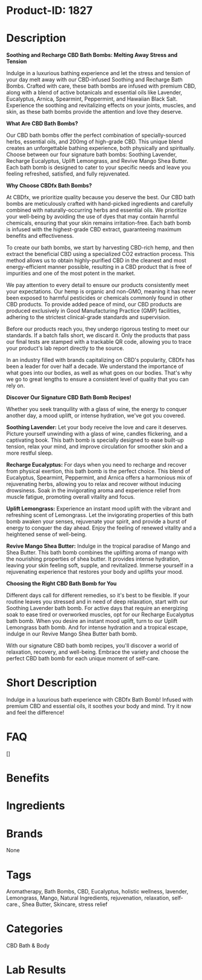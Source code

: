 # Product-ID: 1827

# Description

<div class="flex flex-grow flex-col gap-3">
<div class="flex flex-col items-start gap-4 whitespace-pre-wrap break-words">
<div class="markdown prose w-full break-words dark:prose-invert dark">
<p><strong>Soothing and Recharge CBD Bath Bombs: Melting Away Stress and Tension</strong></p>
<p>Indulge in a luxurious bathing experience and let the stress and tension of your day melt away with our CBD-infused Soothing and Recharge Bath Bombs. Crafted with care, these bath bombs are infused with premium CBD, along with a blend of active botanicals and essential oils like Lavender, Eucalyptus, Arnica, Spearmint, Peppermint, and Hawaiian Black Salt. Experience the soothing and revitalizing effects on your joints, muscles, and skin, as these bath bombs provide the attention and love they deserve.</p>
<p><strong>What Are CBD Bath Bombs?</strong></p>
<p>Our CBD bath bombs offer the perfect combination of specially-sourced herbs, essential oils, and 200mg of high-grade CBD. This unique blend creates an unforgettable bathing experience, both physically and spiritually. Choose between our four signature bath bombs: Soothing Lavender, Recharge Eucalyptus, Uplift Lemongrass, and Revive Mango Shea Butter. Each bath bomb is designed to cater to your specific needs and leave you feeling refreshed, satisfied, and fully rejuvenated.</p>
<p><strong>Why Choose CBDfx Bath Bombs?</strong></p>
<p>At CBDfx, we prioritize quality because you deserve the best. Our CBD bath bombs are meticulously crafted with hand-picked ingredients and carefully combined with naturally-occurring herbs and essential oils. We prioritize your well-being by avoiding the use of dyes that may contain harmful chemicals, ensuring that your skin remains irritation-free. Each bath bomb is infused with the highest-grade CBD extract, guaranteeing maximum benefits and effectiveness.</p>
<p>To create our bath bombs, we start by harvesting CBD-rich hemp, and then extract the beneficial CBD using a specialized CO2 extraction process. This method allows us to obtain highly-purified CBD in the cleanest and most energy-efficient manner possible, resulting in a CBD product that is free of impurities and one of the most potent in the market.</p>
<p>We pay attention to every detail to ensure our products consistently meet your expectations. Our hemp is organic and non-GMO, meaning it has never been exposed to harmful pesticides or chemicals commonly found in other CBD products. To provide added peace of mind, our CBD products are produced exclusively in Good Manufacturing Practice (GMP) facilities, adhering to the strictest clinical-grade standards and supervision.</p>
<p>Before our products reach you, they undergo rigorous testing to meet our standards. If a batch falls short, we discard it. Only the products that pass our final tests are stamped with a trackable QR code, allowing you to trace your product's lab report directly to the source.</p>
<p>In an industry filled with brands capitalizing on CBD's popularity, CBDfx has been a leader for over half a decade. We understand the importance of what goes into our bodies, as well as what goes on our bodies. That's why we go to great lengths to ensure a consistent level of quality that you can rely on.</p>
<p><strong>Discover Our Signature CBD Bath Bomb Recipes!</strong></p>
<p>Whether you seek tranquility with a glass of wine, the energy to conquer another day, a mood uplift, or intense hydration, we've got you covered.</p>
<p><strong>Soothing Lavender:</strong> Let your body receive the love and care it deserves. Picture yourself unwinding with a glass of wine, candles flickering, and a captivating book. This bath bomb is specially designed to ease built-up tension, relax your mind, and improve circulation for smoother skin and a more restful sleep.</p>
<p><strong>Recharge Eucalyptus:</strong> For days when you need to recharge and recover from physical exertion, this bath bomb is the perfect choice. This blend of Eucalyptus, Spearmint, Peppermint, and Arnica offers a harmonious mix of rejuvenating herbs, allowing you to relax and recover without inducing drowsiness. Soak in the invigorating aroma and experience relief from muscle fatigue, promoting overall vitality and focus.</p>
<p><strong>Uplift Lemongrass:</strong> Experience an instant mood uplift with the vibrant and refreshing scent of Lemongrass. Let the invigorating properties of this bath bomb awaken your senses, rejuvenate your spirit, and provide a burst of energy to conquer the day ahead. Enjoy the feeling of renewed vitality and a heightened sense of well-being.</p>
<p><strong>Revive Mango Shea Butter:</strong> Indulge in the tropical paradise of Mango and Shea Butter. This bath bomb combines the uplifting aroma of mango with the nourishing properties of shea butter. It provides intense hydration, leaving your skin feeling soft, supple, and revitalized. Immerse yourself in a rejuvenating experience that restores your body and uplifts your mood.</p>
<p><strong>Choosing the Right CBD Bath Bomb for You</strong></p>
<p>Different days call for different remedies, so it's best to be flexible. If your routine leaves you stressed and in need of deep relaxation, start with our Soothing Lavender bath bomb. For active days that require an energizing soak to ease tired or overworked muscles, opt for our Recharge Eucalyptus bath bomb. When you desire an instant mood uplift, turn to our Uplift Lemongrass bath bomb. And for intense hydration and a tropical escape, indulge in our Revive Mango Shea Butter bath bomb.</p>
<p>With our signature CBD bath bomb recipes, you'll discover a world of relaxation, recovery, and well-being. Embrace the variety and choose the perfect CBD bath bomb for each unique moment of self-care.</p>
</div>
</div>
</div>


# Short Description

<p>Indulge in a luxurious bath experience with CBDfx Bath Bomb! Infused with premium CBD and essential oils, it soothes your body and mind. Try it now and feel the difference!</p>


# FAQ
[]

# Benefits



# Ingredients



# Brands

None

# Tags

Aromatherapy, Bath Bombs, CBD, Eucalyptus, holistic wellness, lavender, Lemongrass, Mango, Natural Ingredients, rejuvenation, relaxation, self-care., Shea Butter, Skincare, stress relief

# Categories

CBD Bath &amp; Body

# Lab Results

